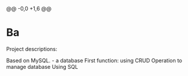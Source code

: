 @@ -0,0 +1,6 @@
# Ba
Project descriptions:

Based on MySQL. - a database 
First function: using CRUD Operation to manage database
Using SQL
